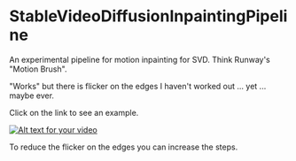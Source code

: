 # StableVideoDiffusionInpaintingPipeline

An experimental pipeline for motion inpainting for SVD. Think Runway's "Motion Brush". 

"Works" but there is flicker on the edges I haven't worked out ... yet ... maybe ever.

Click on the link to see an example. 

[![Alt text for your video](https://img.youtube.com/vi/A8YLERXTF-M/0.jpg)](https://www.youtube.com/watch?v=A8YLERXTF-M)

To reduce the flicker on the edges you can increase the steps.
